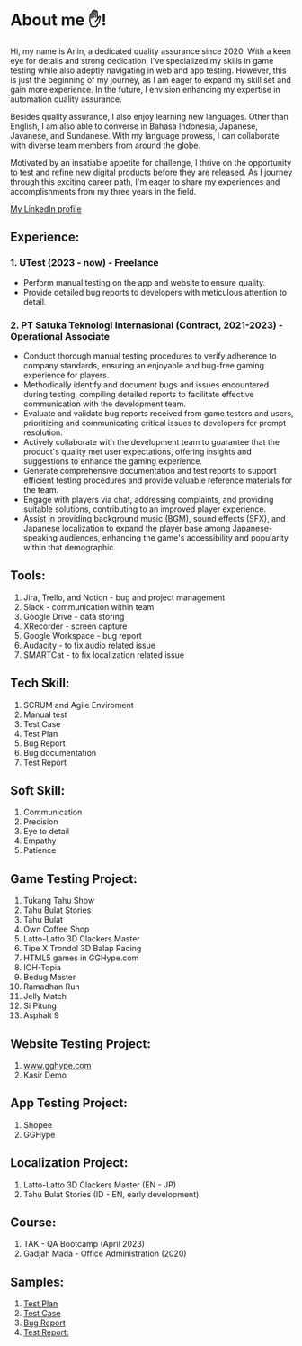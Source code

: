 # About me ✋!

Hi, my name is Anin, a dedicated quality assurance since 2020. With a keen eye for details and strong dedication, I've specialized my skills in game testing while also adeptly navigating in web and app testing. However, this is just the beginning of my journey, as I am eager to expand my skill set and gain more experience. In the future, I envision enhancing my expertise in automation quality assurance.

Besides quality assurance, I also enjoy learning new languages. Other than English, I am also able to converse in Bahasa Indonesia, Japanese, Javanese, and Sundanese. With my language prowess, I can collaborate with diverse team members from around the globe.

Motivated by an insatiable appetite for challenge, I thrive on the opportunity to test and refine new digital products before they are released. As I journey through this exciting career path, I'm eager to share my experiences and accomplishments from my three years in the field.


[My LinkedIn profile](https://www.linkedin.com/in/anindyaliesa19)

## Experience:
### 1. UTest (2023 - now) - Freelance
- Perform manual testing on the app and website to ensure quality.
-  Provide detailed bug reports to developers with meticulous attention to detail.

### 2. PT Satuka Teknologi Internasional (Contract, 2021-2023) - Operational Associate
- Conduct thorough manual testing procedures to verify adherence to company standards, ensuring an enjoyable and bug-free gaming experience for players.
- Methodically identify and document bugs and issues encountered during testing, compiling detailed reports to facilitate effective communication with the development team.
- Evaluate and validate bug reports received from game testers and users, prioritizing and communicating critical issues to developers for prompt resolution.
- Actively collaborate with the development team to guarantee that the product's quality met user expectations, offering insights and suggestions to enhance the gaming experience.
- Generate comprehensive documentation and test reports to support efficient testing procedures and provide valuable reference materials for the team.
- Engage with players via chat, addressing complaints, and providing suitable solutions, contributing to an improved player experience. 
- Assist in providing background music (BGM), sound effects (SFX), and Japanese localization to expand the player base among Japanese-speaking audiences, enhancing the game's accessibility and popularity within that demographic.

## Tools:
1. Jira, Trello, and Notion - bug and project management
2. Slack - communication within team
3. Google Drive - data storing
4. XRecorder - screen capture
5. Google Workspace - bug report
6. Audacity - to fix audio related issue
7. SMARTCat - to fix localization related issue

## Tech Skill:
1. SCRUM and Agile Enviroment
2. Manual test
3. Test Case
4. Test Plan
5. Bug Report
6. Bug documentation
7. Test Report

## Soft Skill:
1. Communication
2. Precision
3. Eye to detail
4. Empathy
5. Patience

## Game Testing Project:
1. Tukang Tahu Show
2. Tahu Bulat Stories
3. Tahu Bulat
4. Own Coffee Shop
5. Latto-Latto 3D Clackers Master
6. Tipe X Trondol 3D Balap Racing
7. HTML5 games in GGHype.com
8. IOH-Topia
9. Bedug Master
10. Ramadhan Run
11. Jelly Match
12. Si Pitung
13. Asphalt 9

## Website Testing Project:
1. www.gghype.com
2. Kasir Demo

## App Testing Project:
1. Shopee
2. GGHype

## Localization Project:
1. Latto-Latto 3D Clackers Master (EN - JP) 
2. Tahu Bulat Stories (ID - EN, early development) 

## Course:
1. TAK - QA Bootcamp (April 2023) 
2. Gadjah Mada - Office Administration (2020) 

## Samples:
1. [Test Plan](https://docs.google.com/document/d/1UWMzeCnTAA9CRAAEaQgChnqjLvRlf04OIS8SyaiYzBs/edit?usp=drivesdk)
2. [Test Case](https://docs.google.com/spreadsheets/d/10ctHj2Q97S3acAMcZybQDHswjrS3i0dX-HPxYDtQjt0/edit?usp=drivesdk)
3. [Bug Report](https://docs.google.com/spreadsheets/d/1EoOpqiSz51s03GSi5UkCHQGd14SFxXKMCWUMNXfTQsM/edit?usp=drivesdk)
4. [Test Report:](https://docs.google.com/document/d/1nEnnK_Bf41Pt96p5d2lhkgI5idzxwR-jW_WBa99t0dI/edit?usp=drivesdk)

